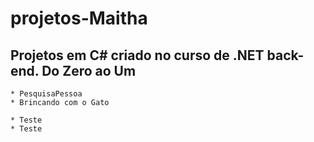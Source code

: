 # projetos-Maitha
Projetos em C# criado no curso de .NET back-end. Do Zero ao Um
 ---
 
 ~~~ModuloDois
 * PesquisaPessoa 
 * Brincando com o Gato
 ~~~
 
 ~~~ModuloTres
 * Teste
 * Teste
 ~~~
